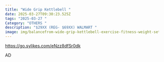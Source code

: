 ```yaml
---
title: "Wide Grip Kettlebell "
date: 2025-03-27T09:30:23.525Z
tags: "2025-03-27 "
Category: "OTHERS "
description: "$29XX (REG- $69XX) WALMART "
image: img/balancefrom-wide-grip-kettlebell-exercise-fitness-weight-set-4-pieces-5lb-10lb-15lb-and-20lb-kettlebells_5c67ea13-c90a-43f3-a8c5-e288e7ffb2df.8a6fb12ec13d58978cb0c41c39fb4eae.webp
---
```

<!--StartFragment-->

https://go.sylikes.com/eNzz8dfSr0dk

<!--EndFragment--> AD